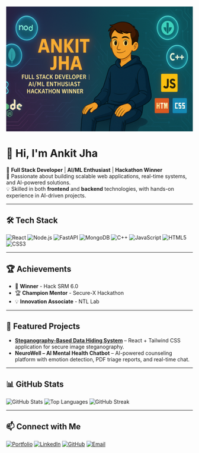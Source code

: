 ![Banner](https://github.com/ankitjha412/ankitjha412/blob/main/ChatGPT%20Image%20Aug%2012,%202025,%2012_52_26%20AM.png?raw=true)

# 👋 Hi, I'm Ankit Jha

🚀 **Full Stack Developer** | **AI/ML Enthusiast** | **Hackathon Winner**  
🎯 Passionate about building scalable web applications, real-time systems, and AI-powered solutions.  
💡 Skilled in both **frontend** and **backend** technologies, with hands-on experience in AI-driven projects.

---

## 🛠 Tech Stack
![React](https://img.shields.io/badge/React-20232A?style=for-the-badge&logo=react)
![Node.js](https://img.shields.io/badge/Node.js-43853D?style=for-the-badge&logo=node.js)
![FastAPI](https://img.shields.io/badge/FastAPI-009688?style=for-the-badge&logo=fastapi)
![MongoDB](https://img.shields.io/badge/MongoDB-4EA94B?style=for-the-badge&logo=mongodb)
![C++](https://img.shields.io/badge/C++-00599C?style=for-the-badge&logo=cplusplus)
![JavaScript](https://img.shields.io/badge/JavaScript-323330?style=for-the-badge&logo=javascript)
![HTML5](https://img.shields.io/badge/HTML5-E34F26?style=for-the-badge&logo=html5)
![CSS3](https://img.shields.io/badge/CSS3-1572B6?style=for-the-badge&logo=css3)

---

## 🏆 Achievements
- 🥇 **Winner** - Hack SRM 6.0  
- 🏆 **Champion Mentor** - Secure-X Hackathon  
- 💡 **Innovation Associate** - NTL Lab  

---

## 🚀 Featured Projects
- **[Steganography-Based Data Hiding System](https://github.com/ankitjha412/stagnography)** – React + Tailwind CSS application for secure image steganography.
- **NeuroWell – AI Mental Health Chatbot** – AI-powered counseling platform with emotion detection, PDF triage reports, and real-time chat.

---

## 📊 GitHub Stats
![GitHub Stats](https://github-readme-stats.vercel.app/api?username=ankitjha412&show_icons=true&theme=radical)
![Top Languages](https://github-readme-stats.vercel.app/api/top-langs/?username=ankitjha412&layout=compact&theme=radical)
![GitHub Streak](https://github-readme-streak-stats.herokuapp.com/?user=ankitjha412&theme=radical)

---

## 📫 Connect with Me
[![Portfolio](https://img.shields.io/badge/Portfolio-000?style=for-the-badge&logo=react)](https://ankitjha412.github.io/portfolio/)
[![LinkedIn](https://img.shields.io/badge/LinkedIn-0077B5?style=for-the-badge&logo=linkedin)](https://www.linkedin.com/in/ankit-jha-b44435259/)
[![GitHub](https://img.shields.io/badge/GitHub-000?style=for-the-badge&logo=github)](https://github.com/ankitjha412)
[![Email](https://img.shields.io/badge/Email-D14836?style=for-the-badge&logo=gmail)](mailto:jhaankit499@gmail.com)
